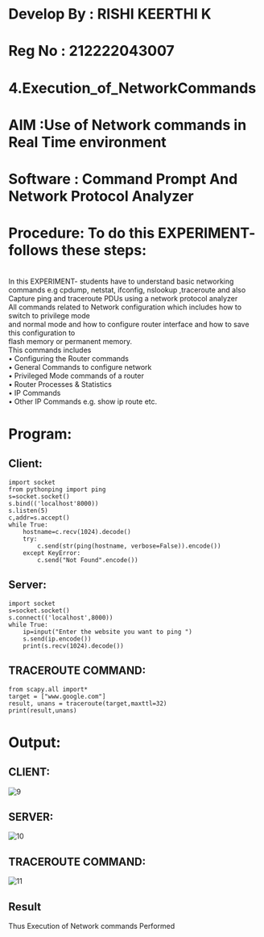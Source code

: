 # Develop By : RISHI KEERTHI K
# Reg No : 212222043007
# 4.Execution_of_NetworkCommands
# AIM :Use of Network commands in Real Time environment
# Software : Command Prompt And Network Protocol Analyzer
# Procedure: To do this EXPERIMENT- follows these steps:
<BR>
In this EXPERIMENT- students have to understand basic networking commands e.g cpdump, netstat, ifconfig, nslookup ,traceroute and also Capture ping and traceroute PDUs using a network protocol analyzer 
<BR>
All commands related to Network configuration which includes how to switch to privilege mode
<BR>
and normal mode and how to configure router interface and how to save this configuration to
<BR>
flash memory or permanent memory.
<BR>
This commands includes
<BR>
• Configuring the Router commands
<BR>
• General Commands to configure network
<BR>
• Privileged Mode commands of a router 
<BR>
• Router Processes & Statistics
<BR>
• IP Commands
<BR>
• Other IP Commands e.g. show ip route etc.
<BR>

# Program:
## Client:
```
import socket 
from pythonping import ping 
s=socket.socket() 
s.bind(('localhost'8000)) 
s.listen(5) 
c,addr=s.accept() 
while True: 
    hostname=c.recv(1024).decode() 
    try: 
        c.send(str(ping(hostname, verbose=False)).encode()) 
    except KeyError: 
        c.send("Not Found".encode())
```
## Server:
```
import socket 
s=socket.socket() 
s.connect(('localhost',8000)) 
while True: 
    ip=input("Enter the website you want to ping ") 
    s.send(ip.encode()) 
    print(s.recv(1024).decode())
```
## TRACEROUTE COMMAND:
```
from scapy.all import* 
target = ["www.google.com"] 
result, unans = traceroute(target,maxttl=32) 
print(result,unans)
```


# Output:

## CLIENT:
![9](https://github.com/Rajkiran276/4.Execution_of_NetworkCommends/assets/147471453/0f18ce12-00c8-46cd-8d13-a654b729566d)


## SERVER:
![10](https://github.com/Rajkiran276/4.Execution_of_NetworkCommends/assets/147471453/983bdba9-ba4c-4816-9aec-d16b0868520d)


## TRACEROUTE COMMAND:
![11](https://github.com/Rajkiran276/4.Execution_of_NetworkCommends/assets/147471453/fff16909-5943-496a-a842-37d08403d3c0)



## Result
Thus Execution of Network commands Performed 
